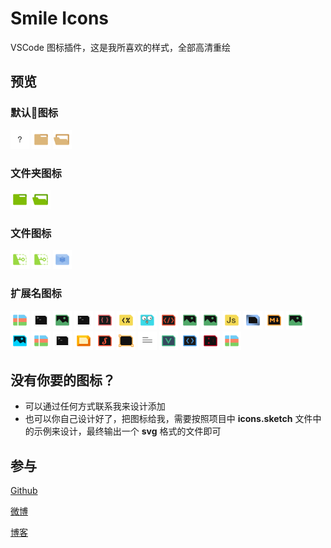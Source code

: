 # Smile Icons

VSCode 图标插件，这是我所喜欢的样式，全部高清重绘

## 预览

### 默认图标

<img alt="file" src="./icons/default/file.svg" width = "30" height = "30"/>
<img alt="folder" src="./icons/default/folder.svg" width = "30" height = "30"/>
<img alt="folder.expanded" src="./icons/default/folder.expanded.svg" width = "30" height = "30"/>

### 文件夹图标

<img alt="node_modules" src="./icons/folders/node_modules.svg" width = "30" height = "30"/>
<img alt="node_modules.expanded" src="./icons/folders/node_modules.expanded.svg" width = "30" height = "30"/>

### 文件图标

<img alt="license" src="./icons/files/license.svg" width = "30" height = "30"/>
<img alt="license.txt" src="./icons/files/license.txt.svg" width = "30" height = "30"/>
<img alt="webpack.config.js" src="./icons/files/webpack.config.js.svg" width = "30" height = "30"/>

### 扩展名图标

<img alt="7z" src="./icons/extensions/7z.svg" width = "30" height = "30"/>
<img alt="bat" src="./icons/extensions/bat.svg" width = "30" height = "30"/>
<img alt="bmp" src="./icons/extensions/bmp.svg" width = "30" height = "30"/>
<img alt="command" src="./icons/extensions/command.svg" width = "30" height = "30"/>
<img alt="css" src="./icons/extensions/css.svg" width = "30" height = "30"/>
<img alt="ejs" src="./icons/extensions/ejs.svg" width = "30" height = "30"/>
<img alt="go" src="./icons/extensions/go.svg" width = "30" height = "30"/>
<img alt="html" src="./icons/extensions/html.svg" width = "30" height = "30"/>
<img alt="jpeg" src="./icons/extensions/jpeg.svg" width = "30" height = "30"/>
<img alt="jpg" src="./icons/extensions/jpg.svg" width = "30" height = "30"/>
<img alt="js" src="./icons/extensions/js.svg" width = "30" height = "30"/>
<img alt="json" src="./icons/extensions/json.svg" width = "30" height = "30"/>
<img alt="md" src="./icons/extensions/md.svg" width = "30" height = "30"/>
<img alt="png" src="./icons/extensions/png.svg" width = "30" height = "30"/>
<img alt="psd" src="./icons/extensions/psd.svg" width = "30" height = "30"/>
<img alt="rar" src="./icons/extensions/rar.svg" width = "30" height = "30"/>
<img alt="sh" src="./icons/extensions/sh.svg" width = "30" height = "30"/>
<img alt="sketch" src="./icons/extensions/sketch.svg" width = "30" height = "30"/>
<img alt="styl" src="./icons/extensions/styl.svg" width = "30" height = "30"/>
<img alt="svg" src="./icons/extensions/svg.svg" width = "30" height = "30"/>
<img alt="txt" src="./icons/extensions/txt.svg" width = "30" height = "30"/>
<img alt="vue" src="./icons/extensions/vue.svg" width = "30" height = "30"/>
<img alt="xml" src="./icons/extensions/xml.svg" width = "30" height = "30"/>
<img alt="yml" src="./icons/extensions/yml.svg" width = "30" height = "30"/>
<img alt="zip" src="./icons/extensions/zip.svg" width = "30" height = "30"/>

## 没有你要的图标？

- 可以通过任何方式联系我来设计添加
- 也可以你自己设计好了，把图标给我，需要按照项目中 **icons.sketch** 文件中的示例来设计，最终输出一个 **svg** 格式的文件即可

## 参与

[Github](https://github.com/1217950746/VSCode-Smile-Icons)

[微博](http://weibo.com/2397045977)

[博客](http://oneo.me)